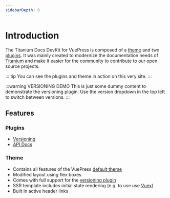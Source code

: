 ```yaml
---
sidebarDepth: 0
---
```


# Introduction

The Titanium Docs DevKit for VuePress is composed of a [theme](../theme/README.md) and two [plugins](../plugins/README.md). It was mainly created to modernize the documentation needs of [Titanium](https://github.com/appcelerator/titanium_mobile) and make it easier for the community to contribute to our open source projects.

::: tip
You can see the plugins and theme in action on this very site.
:::

:::warning VERSIONING DEMO
This is just some dummy content to demonstrate the versioning plugin. Use the version dropdown in the top left to switch between versions.
:::

## Features

### Plugins

- [Versioning](./versioning.md)
- [API Docs](./api-docs.md)

### Theme

- Contains all features of the VuePress [default theme](https://v1.vuepress.vuejs.org/theme/default-theme-config.html)
- Modified layout using flex boxes
- Comes with full support for the [versioning plugin](./versioning.md)
- SSR template includes initial state rendering (e.g. to use use [Vuex](https://vuex.vuejs.org/))
- Built in active header links
